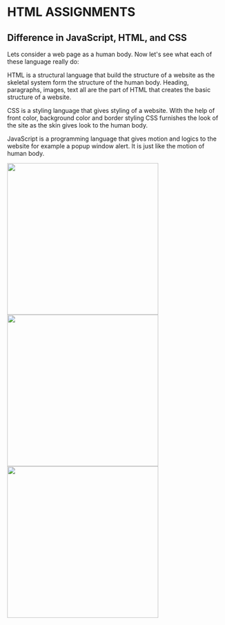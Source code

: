 # HTML ASSIGNMENTS
## Difference in JavaScript, HTML, and CSS

Lets consider a web page as a human body. Now let's see what each of these language really do:

HTML is a structural language that build the structure of a website as the skeletal system form the structure of the human body. Heading, paragraphs, images, text all are the part of HTML that creates the basic structure of a website.

CSS is a styling language that gives styling of a website. With the help of front color, background color and border styling CSS furnishes the look of the site as the skin gives look to the human body.

JavaScript is a programming language that gives motion and logics to the website for example a popup window alert. It is just like the motion of human body.

<img src ="https://user-images.githubusercontent.com/88904226/132055956-4a8cf15d-0bd0-4055-856b-69cb8302a986.jpg" width="350">
<img src ="https://user-images.githubusercontent.com/88904226/132055962-b83a63e8-42b2-4a6e-91b7-1ddda0a9f186.jpg" width="350">
<img src ="https://user-images.githubusercontent.com/88904226/132055966-9b16d90b-863c-47eb-87bc-e2421856c9e5.jpg" width="350">
